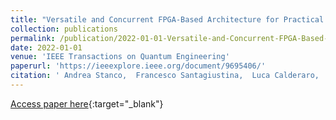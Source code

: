 ```yaml
---
title: "Versatile and Concurrent FPGA-Based Architecture for Practical Quantum Communication Systems"
collection: publications
permalink: /publication/2022-01-01-Versatile-and-Concurrent-FPGA-Based-Architecture-for-Practical-Quantum-Communication-Systems
date: 2022-01-01
venue: 'IEEE Transactions on Quantum Engineering'
paperurl: 'https://ieeexplore.ieee.org/document/9695406/'
citation: ' Andrea Stanco,  Francesco Santagiustina,  Luca Calderaro,  Marco Avesani,  Tommaso Bertapelle,  Daniele Dequal,  Giuseppe Vallone,  Paolo Villoresi, &quot;Versatile and Concurrent FPGA-Based Architecture for Practical Quantum Communication Systems.&quot; IEEE Transactions on Quantum Engineering, 2022.'
---
```

[Access paper here](https://ieeexplore.ieee.org/document/9695406/){:target="_blank"}

